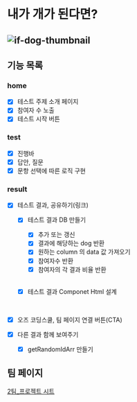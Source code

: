 # 내가 개가 된다면?

## ![if-dog-thumbnail](https://user-images.githubusercontent.com/75062526/218747794-a7a61c77-d04b-4e50-be83-bbaa0e22b589.jpg)

## 기능 목록

### home

- [x] 테스트 주제 소개 페이지
- [x] 참여자 수 노출
- [x] 테스트 시작 버튼

### test

- [x] 진행바
- [x] 답안, 질문
- [x] 문항 선택에 따른 로직 구현

### result

- [x] 테스트 결과, 공유하기(링크)

  - [x] 테스트 결과 DB 만들기

    - [x] 추가 또는 갱신
    - [x] 결과에 해당하는 dog 반환
    - [x] 원하는 column 의 data 값 가져오기
    - [x] 참여자수 반환
    - [x] 참여자의 각 결과 비율 반환
          <br><br>

  - [x] 테스트 결과 Componet Html 설계

  <br>

- [x] 오즈 코딩스쿨, 팀 페이지 연결 버튼(CTA)

- [x] 다른 결과 함께 보여주기

  - [x] getRandomIdArr 만들기

## 팀 페이지

[2팀\_프로젝트 시트](https://legend-palm-1f1.notion.site/2-_-cce963197d034ae5b0ab4a1bd3530365)
